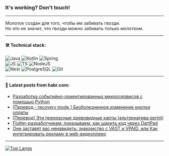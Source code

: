 ### It's working? Don't touch!

---
Молоток создан для того, чтобы им забивать гвозди. <br>
Но это не значит, что гвозди можно забивать только молотком.

---

#### 🛠️ Technical stack:

![Java](https://img.shields.io/badge/Java-informational?logo=Oracle&style=flat&logoColor=white&color=FF4500)
![Kotlin](https://img.shields.io/badge/Kotlin-informational?logo=Kotlin&style=flat&logoColor=white&color=774D97)
![Spring](https://img.shields.io/badge/SpringBoot-informational?logo=SpringBoot&style=flat&logoColor=white&color=6DB33F) <br>
![JS](https://img.shields.io/badge/JS-informational?logo=javaScript&style=flat&logoColor=black&color=F7Df1E)
![TS](https://img.shields.io/badge/TypeScript-informational?logo=typeScript&style=flat&logoColor=black&color=0667A8)
![NodeJS](https://img.shields.io/badge/NodeJS-informational?logo=node.js&style=flat&logoColor=white&color=70A760) <br>
![Nest](https://img.shields.io/badge/NestJS-informational?logo=NestJS&style=flat&logoColor=white&color=E0234E)
![PostgreSQL](https://img.shields.io/badge/PostgreSQL-informational?logo=PostgreSQL&style=flat&logoColor=white&color=DAA520)
![Git](https://img.shields.io/badge/Git-informational?logo=git&style=flat&logoColor=white&color=778899)

___

#### 💬 Latest posts from habr.com:

<!-- BLOG-POST-LIST:START -->
- [Разработка событийно-ориентированных микросервисов с помощью Python](https://habr.com/ru/companies/skillbox/articles/754078/?utm_source=habrahabr&utm_medium=rss&utm_campaign=754078)
- [[Перевод - recovery mode ] Безболезненное изменение кнопки оплаты](https://habr.com/ru/articles/754070/?utm_source=habrahabr&utm_medium=rss&utm_campaign=754070)
- [[Перевод] Эти прекрасные древовидные карты &lpar;альтернатива pprint&rpar;](https://habr.com/ru/companies/ruvds/articles/753530/?utm_source=habrahabr&utm_medium=rss&utm_campaign=753530)
- [Flutter-разработчикам: показываем, как шарить код через DartPad](https://habr.com/ru/companies/surfstudio/articles/754058/?utm_source=habrahabr&utm_medium=rss&utm_campaign=754058)
- [Они заставят вас ненавидеть: знакомство с VAST и VPAID, или Как интегрировать рекламу в web-видеоплеер](https://habr.com/ru/companies/doubletapp/articles/753450/?utm_source=habrahabr&utm_medium=rss&utm_campaign=753450)
<!-- BLOG-POST-LIST:END -->

---
[![Top Langs](https://github-readme-stats-git-master-advtsetting-gmailcom.vercel.app/api/top-langs/?username=zloylis&langs_count=10&hide_title=false&title_color=e6edf3&size_weight=0.5&count_weight=0.5&layout=compact&hide_border=true&theme=dracula)](https://github.com/zloylis)

<!-- ![GitHub stats](https://github-readme-stats-git-master-advtsetting-gmailcom.vercel.app/api?username=zloylis&show_icons=true&hide_border=true&theme=dracula&hide_title=true&include_all_commits=true&count_private=true&hide=contribs&hide_rank=true) -->
